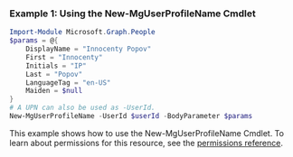 ### Example 1: Using the New-MgUserProfileName Cmdlet
```powershell
Import-Module Microsoft.Graph.People
$params = @{
	DisplayName = "Innocenty Popov"
	First = "Innocenty"
	Initials = "IP"
	Last = "Popov"
	LanguageTag = "en-US"
	Maiden = $null
}
# A UPN can also be used as -UserId.
New-MgUserProfileName -UserId $userId -BodyParameter $params
```
This example shows how to use the New-MgUserProfileName Cmdlet.
To learn about permissions for this resource, see the [permissions reference](/graph/permissions-reference).
